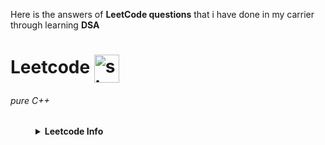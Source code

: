 Here is the answers of **LeetCode questions** that i have done in my carrier through learning **DSA** 

# Leetcode  <a href="https://www.leetcode.com/sjx_subham" target="blank"><img align="center" src="https://raw.githubusercontent.com/rahuldkjain/github-profile-readme-generator/master/src/images/icons/Social/leet-code.svg" alt="sjx_subham" height="45" width="40" /></a>

###### pure C++
<dl>
    <dd>
<details><summary> <b align="center"> Leetcode Info</b></summary>
    <P>
<div align="center">
  
<a href="https://www.leetcode.com/sjx_subham" target="blank">
  <img  align=top flex-grow=1 style="margin-right: 50px" src="https://leetcard.jacoblin.cool/Sjx_Subham?theme=dark&font=Arial&ext=heatmap" />  
     </P>
</div>
   </dd>
</dl> 

